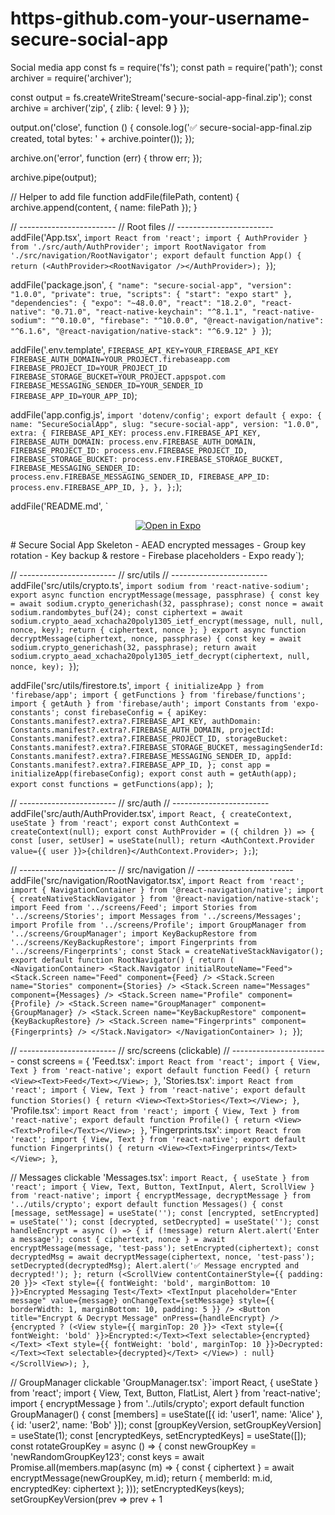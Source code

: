 # https-github.com-your-username-secure-social-app
Social media app
const fs = require('fs');
const path = require('path');
const archiver = require('archiver');

const output = fs.createWriteStream('secure-social-app-final.zip');
const archive = archiver('zip', { zlib: { level: 9 } });

output.on('close', function () {
  console.log('✅ secure-social-app-final.zip created, total bytes: ' + archive.pointer());
});

archive.on('error', function (err) {
  throw err;
});

archive.pipe(output);

// Helper to add file
function addFile(filePath, content) {
  archive.append(content, { name: filePath });
}

// ------------------------
// Root files
// ------------------------
addFile('App.tsx', `import React from 'react';
import { AuthProvider } from './src/auth/AuthProvider';
import RootNavigator from './src/navigation/RootNavigator';
export default function App() { return (<AuthProvider><RootNavigator /></AuthProvider>); }`);

addFile('package.json', `{
  "name": "secure-social-app",
  "version": "1.0.0",
  "private": true,
  "scripts": { "start": "expo start" },
  "dependencies": {
    "expo": "~48.0.0",
    "react": "18.2.0",
    "react-native": "0.71.0",
    "react-native-keychain": "^8.1.1",
    "react-native-sodium": "^0.10.0",
    "firebase": "^10.0.0",
    "@react-navigation/native": "^6.1.6",
    "@react-navigation/native-stack": "^6.9.12"
  }
}`);

addFile('.env.template', `FIREBASE_API_KEY=YOUR_FIREBASE_API_KEY
FIREBASE_AUTH_DOMAIN=YOUR_PROJECT.firebaseapp.com
FIREBASE_PROJECT_ID=YOUR_PROJECT_ID
FIREBASE_STORAGE_BUCKET=YOUR_PROJECT.appspot.com
FIREBASE_MESSAGING_SENDER_ID=YOUR_SENDER_ID
FIREBASE_APP_ID=YOUR_APP_ID`);

addFile('app.config.js', `import 'dotenv/config';
export default {
  expo: {
    name: "SecureSocialApp",
    slug: "secure-social-app",
    version: "1.0.0",
    extra: {
      FIREBASE_API_KEY: process.env.FIREBASE_API_KEY,
      FIREBASE_AUTH_DOMAIN: process.env.FIREBASE_AUTH_DOMAIN,
      FIREBASE_PROJECT_ID: process.env.FIREBASE_PROJECT_ID,
      FIREBASE_STORAGE_BUCKET: process.env.FIREBASE_STORAGE_BUCKET,
      FIREBASE_MESSAGING_SENDER_ID: process.env.FIREBASE_MESSAGING_SENDER_ID,
      FIREBASE_APP_ID: process.env.FIREBASE_APP_ID,
    },
  },
};`);

addFile('README.md', `<p align="center">
  <a href="https://expo.dev/@<your-username>/secure-social-app" target="_blank">
    <img src="https://img.shields.io/badge/Open%20in-Expo-4CAF50?style=for-the-badge&logo=expo" alt="Open in Expo"/>
  </a>
</p>
# Secure Social App Skeleton
- AEAD encrypted messages
- Group key rotation
- Key backup & restore
- Firebase placeholders
- Expo ready`);

// ------------------------
// src/utils
// ------------------------
addFile('src/utils/crypto.ts', `import sodium from 'react-native-sodium';
export async function encryptMessage(message, passphrase) {
  const key = await sodium.crypto_generichash(32, passphrase);
  const nonce = await sodium.randombytes_buf(24);
  const ciphertext = await sodium.crypto_aead_xchacha20poly1305_ietf_encrypt(message, null, null, nonce, key);
  return { ciphertext, nonce };
}
export async function decryptMessage(ciphertext, nonce, passphrase) {
  const key = await sodium.crypto_generichash(32, passphrase);
  return await sodium.crypto_aead_xchacha20poly1305_ietf_decrypt(ciphertext, null, nonce, key);
}`);

addFile('src/utils/firestore.ts', `import { initializeApp } from 'firebase/app';
import { getFunctions } from 'firebase/functions';
import { getAuth } from 'firebase/auth';
import Constants from 'expo-constants';
const firebaseConfig = {
  apiKey: Constants.manifest?.extra?.FIREBASE_API_KEY,
  authDomain: Constants.manifest?.extra?.FIREBASE_AUTH_DOMAIN,
  projectId: Constants.manifest?.extra?.FIREBASE_PROJECT_ID,
  storageBucket: Constants.manifest?.extra?.FIREBASE_STORAGE_BUCKET,
  messagingSenderId: Constants.manifest?.extra?.FIREBASE_MESSAGING_SENDER_ID,
  appId: Constants.manifest?.extra?.FIREBASE_APP_ID,
};
const app = initializeApp(firebaseConfig);
export const auth = getAuth(app);
export const functions = getFunctions(app);
`);

// ------------------------
// src/auth
// ------------------------
addFile('src/auth/AuthProvider.tsx', `import React, { createContext, useState } from 'react';
export const AuthContext = createContext(null);
export const AuthProvider = ({ children }) => {
  const [user, setUser] = useState(null);
  return <AuthContext.Provider value={{ user }}>{children}</AuthContext.Provider>;
};`);

// ------------------------
// src/navigation
// ------------------------
addFile('src/navigation/RootNavigator.tsx', `import React from 'react';
import { NavigationContainer } from '@react-navigation/native';
import { createNativeStackNavigator } from '@react-navigation/native-stack';
import Feed from '../screens/Feed';
import Stories from '../screens/Stories';
import Messages from '../screens/Messages';
import Profile from '../screens/Profile';
import GroupManager from '../screens/GroupManager';
import KeyBackupRestore from '../screens/KeyBackupRestore';
import Fingerprints from '../screens/Fingerprints';
const Stack = createNativeStackNavigator();
export default function RootNavigator() {
  return (
    <NavigationContainer>
      <Stack.Navigator initialRouteName="Feed">
        <Stack.Screen name="Feed" component={Feed} />
        <Stack.Screen name="Stories" component={Stories} />
        <Stack.Screen name="Messages" component={Messages} />
        <Stack.Screen name="Profile" component={Profile} />
        <Stack.Screen name="GroupManager" component={GroupManager} />
        <Stack.Screen name="KeyBackupRestore" component={KeyBackupRestore} />
        <Stack.Screen name="Fingerprints" component={Fingerprints} />
      </Stack.Navigator>
    </NavigationContainer>
  );
}`);

// ------------------------
// src/screens (clickable)
// ------------------------
const screens = {
  'Feed.tsx': `import React from 'react'; import { View, Text } from 'react-native'; export default function Feed() { return <View><Text>Feed</Text></View>; }`,
  'Stories.tsx': `import React from 'react'; import { View, Text } from 'react-native'; export default function Stories() { return <View><Text>Stories</Text></View>; }`,
  'Profile.tsx': `import React from 'react'; import { View, Text } from 'react-native'; export default function Profile() { return <View><Text>Profile</Text></View>; }`,
  'Fingerprints.tsx': `import React from 'react'; import { View, Text } from 'react-native'; export default function Fingerprints() { return <View><Text>Fingerprints</Text></View>; }`,

  // Messages clickable
  'Messages.tsx': `import React, { useState } from 'react';
import { View, Text, Button, TextInput, Alert, ScrollView } from 'react-native';
import { encryptMessage, decryptMessage } from '../utils/crypto';
export default function Messages() {
  const [message, setMessage] = useState('');
  const [encrypted, setEncrypted] = useState('');
  const [decrypted, setDecrypted] = useState('');
  const handleEncrypt = async () => {
    if (!message) return Alert.alert('Enter a message');
    const { ciphertext, nonce } = await encryptMessage(message, 'test-pass');
    setEncrypted(ciphertext); const decryptedMsg = await decryptMessage(ciphertext, nonce, 'test-pass'); setDecrypted(decryptedMsg);
    Alert.alert('✅ Message encrypted and decrypted!');
  };
  return (<ScrollView contentContainerStyle={{ padding: 20 }}>
    <Text style={{ fontWeight: 'bold', marginBottom: 10 }}>Encrypted Messaging Test</Text>
    <TextInput placeholder="Enter message" value={message} onChangeText={setMessage} style={{ borderWidth: 1, marginBottom: 10, padding: 5 }} />
    <Button title="Encrypt & Decrypt Message" onPress={handleEncrypt} />
    {encrypted ? (<View style={{ marginTop: 20 }}>
      <Text style={{ fontWeight: 'bold' }}>Encrypted:</Text><Text selectable>{encrypted}</Text>
      <Text style={{ fontWeight: 'bold', marginTop: 10 }}>Decrypted:</Text><Text selectable>{decrypted}</Text>
    </View>) : null}
  </ScrollView>); }`,

  // GroupManager clickable
  'GroupManager.tsx': `import React, { useState } from 'react';
import { View, Text, Button, FlatList, Alert } from 'react-native';
import { encryptMessage } from '../utils/crypto';
export default function GroupManager() {
  const [members] = useState([{ id: 'user1', name: 'Alice' }, { id: 'user2', name: 'Bob' }]);
  const [groupKeyVersion, setGroupKeyVersion] = useState(1);
  const [encryptedKeys, setEncryptedKeys] = useState([]);
  const rotateGroupKey = async () => {
    const newGroupKey = 'newRandomGroupKey123';
    const keys = await Promise.all(members.map(async (m) => {
      const { ciphertext } = await encryptMessage(newGroupKey, m.id);
      return { memberId: m.id, encryptedKey: ciphertext };
    }));
    setEncryptedKeys(keys);
    setGroupKeyVersion(prev => prev + 1